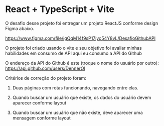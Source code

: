 # React + TypeScript + Vite

O desafio desse projeto foi entregar um projeto ReactJS conforme design Figma abaixo. 

https://www.figma.com/file/igQqM14f9sP17jyo54Y8vL/DesafioGithubAPI

O projeto foi criado usando o vite e seu objetivo foi avaliar minhas habilidades em consumo de API
aqui eu consumo a API do Github

O endereço da API do Github é este (troque o nome do usuário por outro):
https://api.github.com/users/DennerOl


Critérios de correção do projeto foram:

1) Duas páginas com rotas funcionando, navegando entre elas.

2) Quando buscar um usuário que existe, os dados do usuário devem aparecer conforme layout

3) Quando buscar um usuário que não existe, deve aparecer uma mensagem conforme layout
